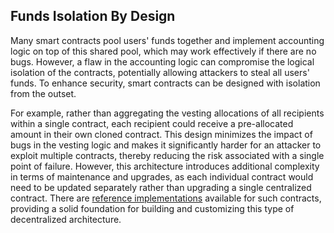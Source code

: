 ## Funds Isolation By Design

Many smart contracts pool users' funds together and implement accounting logic on top of this shared pool, which may work effectively if there are no bugs. However, a flaw in the accounting logic can compromise the logical isolation of the contracts, potentially allowing attackers to steal all users' funds. To enhance security, smart contracts can be designed with isolation from the outset.

For example, rather than aggregating the vesting allocations of all recipients within a single contract, each recipient could receive a pre-allocated amount in their own cloned contract. This design minimizes the impact of bugs in the vesting logic and makes it significantly harder for an attacker to exploit multiple contracts, thereby reducing the risk associated with a single point of failure. However, this architecture introduces additional complexity in terms of maintenance and upgrades, as each individual contract would need to be updated separately rather than upgrading a single centralized contract.
There are [reference implementations](https://github.com/OpenZeppelin/openzeppelin-contracts/tree/master/contracts/finance) available for such contracts, providing a solid foundation for building and customizing this type of decentralized architecture.